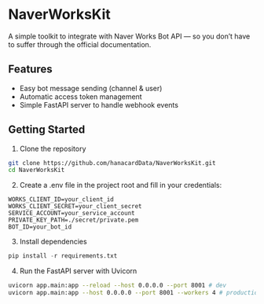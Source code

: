 # NaverWorksKit

A simple toolkit to integrate with Naver Works Bot API — so you don’t have to suffer through the official documentation.

## Features
- Easy bot message sending (channel & user)
- Automatic access token management
- Simple FastAPI server to handle webhook events

## Getting Started
1. Clone the repository
```bash
git clone https://github.com/hanacardData/NaverWorksKit.git
cd NaverWorksKit
```

2. Create a .env file in the project root and fill in your credentials:
```
WORKS_CLIENT_ID=your_client_id
WORKS_CLIENT_SECRET=your_client_secret
SERVICE_ACCOUNT=your_service_account
PRIVATE_KEY_PATH=./secret/private.pem
BOT_ID=your_bot_id
```

3. Install dependencies
```python
pip install -r requirements.txt
```

4. Run the FastAPI server with Uvicorn
```bash
uvicorn app.main:app --reload --host 0.0.0.0 --port 8001 # dev
uvicorn app.main:app --host 0.0.0.0 --port 8001 --workers 4 # production
```
